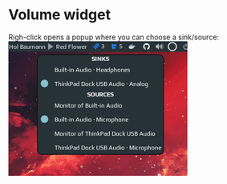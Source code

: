 # Volume widget

Righ-click opens a popup where you can choose a sink/source:  
![sink-sources](./screenshots/volume-sink-sources.png)